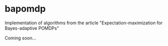 # bapomdp
Implementation of algorithms from the article "Expectation-maximization for Bayes-adaptive POMDPs"

Coming soon...
